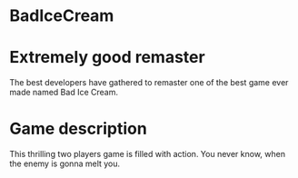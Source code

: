 # BadIceCream
# Extremely good remaster
The best developers have gathered to remaster one of
the best game ever made named Bad Ice Cream.
# Game description
This thrilling two players game is filled with action. You never know, when the enemy is gonna melt you.
